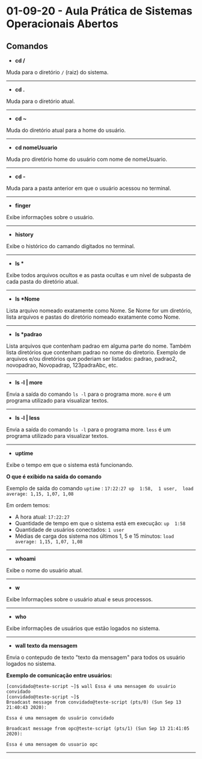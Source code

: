 # 01-09-20 - Aula Prática de Sistemas Operacionais Abertos

## Comandos

- **cd /**

Muda para o diretório `/` (raiz) do sistema.

---

- **cd .** 

Muda para o diretório atual.

---

- **cd ~**

Muda do diretório atual para a home do usuário.

---

- **cd nomeUsuario**

Muda pro diretório home do usuário com nome de nomeUsuario. 

---

- **cd \-**

Muda para a pasta anterior em que o usuário acessou no terminal.

---

- **finger**

Exibe informações sobre o usuário.

---

- **history**

Exibe o histórico do camando digitados no terminal.

---

- **ls \***

Exibe todos arquivos ocultos e as pasta ocultas e um nível de subpasta de cada pasta do diretório atual.

---

- **ls \*Nome**

Lista arquivo nomeado exatamente como Nome. Se Nome for um diretório, lista arquivos e pastas do diretório nomeado exatamente como Nome.

---

- **ls \*padrao**

Lista arquivos que contenham padrao em alguma parte do nome. Também lista diretórios que contenham padrao no nome do diretorio. Exemplo de arquivos e/ou diretórios que poderiam ser listados: padrao, padrao2, novopadrao, Novopadrap, 123padraAbc, etc.

---

- **ls -l | more**

Envia a saída do comando `ls -l` para o programa more. `more` é um programa utilizado para visualizar textos.

---

- **ls -l | less**

Envia a saída do comando `ls -l` para o programa more. `less` é um programa utilizado para visualizar textos.

---

- **uptime**

Exibe o tempo em que o sistema está funcionando.

**O que é exibido na saída do comando**

Exemplo de saída do comando `uptime` :
`17:22:27 up  1:58,  1 user,  load average: 1,15, 1,07, 1,08`

Em ordem temos:

- A hora atual: `17:22:27`
- Quantidade de tempo em que o sistema está em execução: `up  1:58`
- Quantidade de usuários conectados: `1 user`
- Médias de carga dos sistema nos últimos 1, 5 e 15 minutos:  `load average: 1,15, 1,07, 1,08`

---

- **whoami**

Exibe o nome do usuário atual.

---

- **w**

Exibe Informações sobre o usuário atual e seus processos.

---

- **who**

Exibe informações de usuários que estão logados no sistema.

---

- **wall texto da mensagem**

Envia o contepudo de texto "texto da mensagem" para todos os usuário logados no sistema.

**Exemplo de comunicação entre usuários:**

```
[convidado@teste-script ~]$ wall Essa é uma mensagem do usuário convidado
[convidado@teste-script ~]$ 
Broadcast message from convidado@teste-script (pts/0) (Sun Sep 13 21:40:43 2020):

Essa é uma mensagem do usuário convidado

Broadcast message from opc@teste-script (pts/1) (Sun Sep 13 21:41:05 2020):

Essa é uma mensagem do usuario opc
```

---



<!--
write - ainda não entendi completamente como fuciona, mas por enquanto o que entendi foi:

write nome_usuario : irá abrir a entrada do terminal para você poder digitar uma mensagem para o o usuário nome_usuario. Pra sair e enviar a mensagem aperte Ctrl+D.

--!>